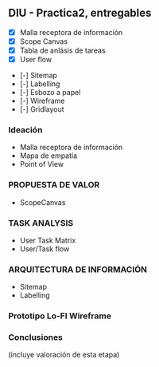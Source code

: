 ## DIU - Practica2, entregables

- [x] Malla receptora de información
- [x] Scope Canvas
- [x] Tabla de anlásis de tareas
- [x] User flow
- [-] Sitemap
- [-] Labelling
- [-] Esbozo a papel
- [-] Wireframe
- [-] Gridlayout

### Ideación 
* Malla receptora de información 
* Mapa de empatía
* Point of View 


### PROPUESTA DE VALOR
* ScopeCanvas


### TASK ANALYSIS

* User Task Matrix 
* User/Task flow


### ARQUITECTURA DE INFORMACIÓN

* Sitemap 
* Labelling 


### Prototipo Lo-FI Wireframe 


### Conclusiones  
(incluye valoración de esta etapa)
